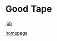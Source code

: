 # Good Tape

[job](https://www.linkedin.com/jobs/collections/top-applicant/?currentJobId=4081008264&discover=top-applicant%2Chiring-in-network&discoveryOrigin=JOBS_HOME_COMPETITIVE_ADVANTAGE_JOB_COLLECTIONS)

[homepage](https://goodtape.io/)